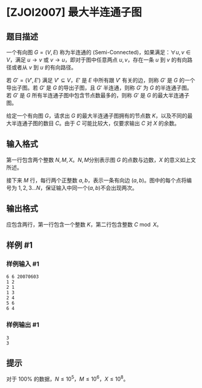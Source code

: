 # [ZJOI2007] 最大半连通子图

## 题目描述

一个有向图 $G=\left(V,E\right)$ 称为半连通的 (Semi-Connected)，如果满足：$\forall u,v\in V$，满足 $u\to v$ 或 $v\to u$，即对于图中任意两点 $u,v$，存在一条 $u$ 到 $v$ 的有向路径或者从 $v$ 到 $u$ 的有向路径。

若 $G'=\left(V',E'\right)$ 满足 $V'\subseteq V$，$E'$ 是 $E$ 中所有跟 $V'$ 有关的边，则称 $G'$ 是 $G$ 的一个导出子图。若 $G'$ 是 $G$ 的导出子图，且 $G'$ 半连通，则称 $G'$ 为 $G$ 的半连通子图。若 $G'$ 是 $G$ 所有半连通子图中包含节点数最多的，则称 $G'$ 是 $G$ 的最大半连通子图。

给定一个有向图 $G$，请求出 $G$ 的最大半连通子图拥有的节点数 $K$，以及不同的最大半连通子图的数目 $C$。由于 $C$ 可能比较大，仅要求输出 $C$ 对 $X$ 的余数。

## 输入格式

第一行包含两个整数 $N,M,X$。$N,M$分别表示图 $G$ 的点数与边数，$X$ 的意义如上文所述。

接下来 $M$ 行，每行两个正整数 $a,b$，表示一条有向边 $\left(a,b\right)$。图中的每个点将编号为 $1,2,3\dots N$，保证输入中同一个$\left(a,b\right)$不会出现两次。

## 输出格式

应包含两行，第一行包含一个整数 $K$，第二行包含整数 $C\bmod X$。

## 样例 #1

### 样例输入 #1

```
6 6 20070603
1 2
2 1
1 3
2 4
5 6
6 4
```

### 样例输出 #1

```
3
3
```

## 提示

对于 $100\%$ 的数据，$N\le 10^5$，$M\le 10^6$，$X\le 10^8$。